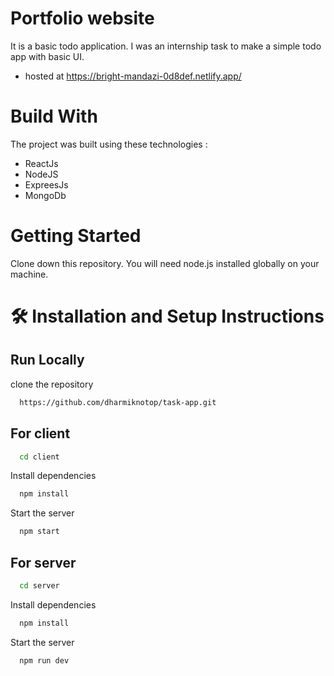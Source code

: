 
# Portfolio website

It is a basic todo application. I was an internship task to make a simple todo app with basic UI.

* hosted at https://bright-mandazi-0d8def.netlify.app/

# Build With

The project was built using these technologies :

* ReactJs
* NodeJS
* ExpreesJs
* MongoDb


# Getting Started
Clone down this repository. You will need node.js installed globally on your machine.

# 🛠 Installation and Setup Instructions

## Run Locally 

clone the repository 

```bash
  https://github.com/dharmiknotop/task-app.git
```

## For client

```bash
  cd client
```

Install dependencies

```bash
  npm install
```

Start the server

```bash
  npm start
```

## For server

```bash
  cd server
```

Install dependencies

```bash
  npm install
```

Start the server

```bash
  npm run dev
```

